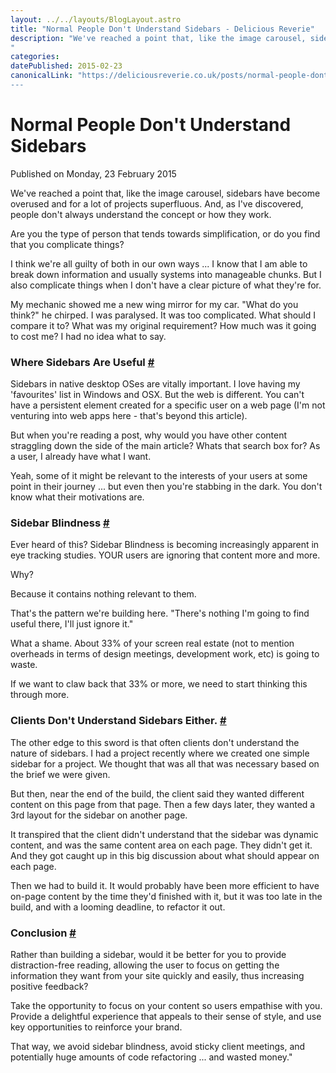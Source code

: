 ```yaml
---
layout: ../../layouts/BlogLayout.astro
title: "Normal People Don't Understand Sidebars - Delicious Reverie"
description: "We've reached a point that, like the image carousel, sidebars have become overused and for a lot of projects superfluous. And, as I've discovered, people don't always understand the concept or how they work.
"
categories:
datePublished: 2015-02-23
canonicalLink: "https://deliciousreverie.co.uk/posts/normal-people-dont-understand-sidebars/
---
```

# Normal People Don't Understand Sidebars

Published on Monday, 23 February 2015

We've reached a point that, like the image carousel, sidebars have become overused and for a lot of projects superfluous. And, as I've discovered, people don't always understand the concept or how they work.

Are you the type of person that tends towards simplification, or do you find that you complicate things?

I think we're all guilty of both in our own ways ... I know that I am able to break down information and usually systems into manageable chunks. But I also complicate things when I don't have a clear picture of what they're for.

My mechanic showed me a new wing mirror for my car. "What do you think?" he chirped. I was paralysed. It was too complicated. What should I compare it to? What was my original requirement? How much was it going to cost me? I had no idea what to say.

### Where Sidebars Are Useful [#](https://deliciousreverie.co.uk/posts/normal-people-dont-understand-sidebars/#where-sidebars-are-useful)

Sidebars in native desktop OSes are vitally important. I love having my 'favourites' list in Windows and OSX. But the web is different. You can't have a persistent element created for a specific user on a web page (I'm not venturing into web apps here - that's beyond this article).

But when you're reading a post, why would you have other content straggling down the side of the main article? Whats that search box for? As a user, I already have what I want.

Yeah, some of it might be relevant to the interests of your users at some point in their journey ... but even then you're stabbing in the dark. You don't know what their motivations are.

### Sidebar Blindness [#](https://deliciousreverie.co.uk/posts/normal-people-dont-understand-sidebars/#sidebar-blindness)

Ever heard of this? Sidebar Blindness is becoming increasingly apparent in eye tracking studies. YOUR users are ignoring that content more and more.

Why?

Because it contains nothing relevant to them.

That's the pattern we're building here. "There's nothing I'm going to find useful there, I'll just ignore it."

What a shame. About 33% of your screen real estate (not to mention overheads in terms of design meetings, development work, etc) is going to waste.

If we want to claw back that 33% or more, we need to start thinking this through more.

### Clients Don't Understand Sidebars Either. [#](https://deliciousreverie.co.uk/posts/normal-people-dont-understand-sidebars/#clients-don't-understand-sidebars-either.)

The other edge to this sword is that often clients don't understand the nature of sidebars. I had a project recently where we created one simple sidebar for a project. We thought that was all that was necessary based on the brief we were given.

But then, near the end of the build, the client said they wanted different content on this page from that page. Then a few days later, they wanted a 3rd layout for the sidebar on another page.

It transpired that the client didn't understand that the sidebar was dynamic content, and was the same content area on each page. They didn't get it. And they got caught up in this big discussion about what should appear on each page.

Then we had to build it. It would probably have been more efficient to have on-page content by the time they'd finished with it, but it was too late in the build, and with a looming deadline, to refactor it out.

### Conclusion [#](https://deliciousreverie.co.uk/posts/normal-people-dont-understand-sidebars/#conclusion)

Rather than building a sidebar, would it be better for you to provide distraction-free reading, allowing the user to focus on getting the information they want from your site quickly and easily, thus increasing positive feedback?

Take the opportunity to focus on your content so users empathise with you. Provide a delightful experience that appeals to their sense of style, and use key opportunities to reinforce your brand.

That way, we avoid sidebar blindness, avoid sticky client meetings, and potentially huge amounts of code refactoring ... and wasted money."